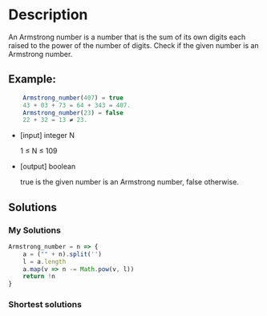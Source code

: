 # Description

An Armstrong number is a number that is the sum of its own digits each raised to the power of the number of digits. Check if the given number is an Armstrong number.

## Example:

```Javascript
    Armstrong_number(407) = true
    43 + 03 + 73 = 64 + 343 = 407.
    Armstrong_number(23) = false
    22 + 32 = 13 ≠ 23.
```

-   [input] integer N

    1 ≤ N ≤ 109

-   [output] boolean

    true is the given number is an Armstrong number, false otherwise.

## Solutions

### My Solutions

```Javascript
Armstrong_number = n => {
	a = ("" + n).split('')
	l = a.length
	a.map(v => n -= Math.pow(v, l))
	return !n
}
```

### Shortest solutions
